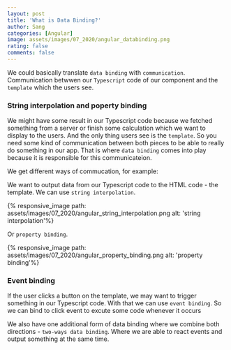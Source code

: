 ```yaml
---
layout: post
title: 'What is Data Binding?'
author: Sang
categories: [Angular]
image: assets/images/07_2020/angular_databinding.png
rating: false
comments: false
---
```


We could basically translate `data binding` with `communication`. Communication betwwen our `Typescript` code of our component and the `template` which the users see.

### String interpolation and poperty binding

We might have some result in our Typescript code because we fetched something from a server or finish some calculation which we want to display to the users. And the only thing users see is the `template`. So you need some kind of communication between both pieces to be able to really do something in our app. That is where `data binding` comes into play because it is responsible for this communicateion.

We get different ways of commucation, for example:

We want to output data from our Typescript code to the HTML code - the template. We can use `string interpolation`.

{% responsive_image path: assets/images/07_2020/angular_string_interpolation.png alt: 'string interpolation'%}

Or `property binding`.

{% responsive_image path: assets/images/07_2020/angular_property_binding.png alt: 'property binding'%}

### Event binding

If the user clicks a button on the template, we may want to trigger something in our Typescript code. With that we can use `event binding`. So we can bind to click event to excute some code whenever it occurs

We also have one additional form of data binding where we combine both directions - `two-ways data binding`. Where we are able to react events and output something at the same time.
